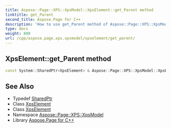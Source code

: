 ```yaml
---
title: Aspose::Page::XPS::XpsModel::XpsElement::get_Parent method
linktitle: get_Parent
second_title: Aspose.Page for C++
description: 'How to use get_Parent method of Aspose::Page::XPS::XpsModel::XpsElement class in C++.'
type: docs
weight: 800
url: /cpp/aspose.page.xps.xpsmodel/xpselement/get_parent/
---
```

## XpsElement::get_Parent method




```cpp
const System::SharedPtr<XpsElement> & Aspose::Page::XPS::XpsModel::XpsElement::get_Parent() const
```

## See Also

* Typedef [SharedPtr](../../../system/sharedptr/)
* Class [XpsElement](../)
* Class [XpsElement](../)
* Namespace [Aspose::Page::XPS::XpsModel](../../)
* Library [Aspose.Page for C++](../../../)
